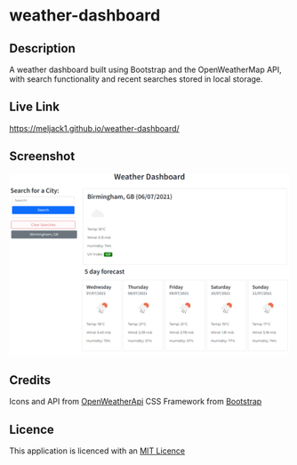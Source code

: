 # weather-dashboard

## Description
A weather dashboard built using Bootstrap and the OpenWeatherMap API, with search functionality and recent searches stored in local storage. 

## Live Link
https://meljack1.github.io/weather-dashboard/

## Screenshot
![Screenshot of website](./assets/images/Screenshot.PNG?raw=true)

## Credits
Icons and API from [OpenWeatherApi](https://openweathermap.org/api)
CSS Framework from [Bootstrap](https://getbootstrap.com/)
 
## Licence 

This application is licenced with an [MIT Licence](./LICENSE)
